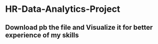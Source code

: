 # HR-Data-Analytics-Project
## Download pb the file and Visualize it for better experience of my skills
